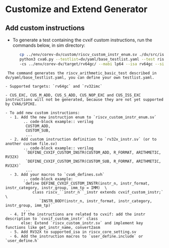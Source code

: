 Customize and Extend Generator
==============================

Add custom instructions
-----------------------

- To generate a test containing the cvxif custom instructions, run the commands below, in sim directory:
  ```bash
     cp ../env/corev-dv/custom/riscv_custom_instr_enum.sv ./dv/src/isa/custom/
     python3 cva6.py --testlist=dv/yaml/base_testlist.yaml --test riscv_arithmetic_basic_test --iss_yaml cva6.yaml --target cv64a6_imafdc_sv39 --iss=vcs-uvm
     -cs ../env/corev-dv/target/rv64gc/ --mabi lp64 --isa rv64gc --sim_opts="+uvm_set_inst_override=riscv_asm_program_gen,cva6_asm_program_gen_c,'uvm_test_top.asm_gen'" --simulator_yaml ../env/corev-dv/simulator.yaml
 ```
  The command generates the riscv_arithmetic_basic_test described in dv/yaml/base_testlist.yaml, you can define your own testlist.yaml.

- Supported targets: `rv64gc` and `rv32imc`

- CUS_EXC, CUS_M_ADD, CUS_S_ADD, CUS_NOP_EXC and CUS_ISS_EXC instructions will not be generated, because they are not yet supported by CVA6/SPIKE.

- To add new custom instructions:
   - 1. Add the new instruction enum to `riscv_custom_instr_enum.sv`
         .. code-block example:: verilog
          CUSTOM_ADD,
          CUSTOM_SUB,
          ...
   - 2. Add custom instruction definition to `rv32x_instr.sv` (or to another custom file.sv)
         .. code-block example:: verilog
          `DEFINE_CVXIF_CUSTOM_INSTR(CUSTOM_ADD, R_FORMAT, ARITHMETIC, RV32X)
          `DEFINE_CVXIF_CUSTOM_INSTR(CUSTOM_SUB, R_FORMAT, ARITHMETIC, RV32X)`
          ...
   - 3. Add your macros to `cva6_defines.svh`
         .. code-block example:
         `define DEFINE_CVXIF_CUSTOM_INSTR(instr_n, instr_format, instr_category, instr_group, imm_tp = IMM)  \
             class riscv_``instr_n``_instr extends cvxif_custom_instr;`  \
                `INSTR_BODY(instr_n, instr_format, instr_category, instr_group, imm_tp)`
         ...
   - 4. If the instructions are related to cvxif: add the instr description to `cvxif_custom_instr` class
        else: Extend `riscv_custom_instr.sv` and implement key functions like get_instr_name, convert2asm
   - 5. Add RV32X to supported_isa in riscv_core_setting.sv
   - 6. Add the instruction macros to `user_define.include` or `user_define.h`


